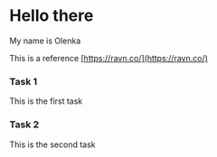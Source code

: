 # Hello there

My name is Olenka

This is a reference [https://ravn.co/](https://ravn.co/)

### Task 1

This is the first task

### Task 2

This is the second task
